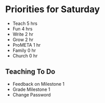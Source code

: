 # Priorities for Saturday

* Teach     5 hrs
* Fun       4 hrs
* Write     2 hr
* Grow      2 hr
* ProMETA   1 hr
* Family    0 hr
* Church    0 hr


## Teaching To Do

* Feedback on Milestone 1
* Grade Milestone 1
* Change Password

